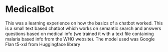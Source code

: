 # MedicalBot
This was a learning experience on how the basics of a chatbot worked.
This is a small text based chatbot which works on semantic search and answers questions based on medical info (we trained it with a text file containing malaria based info from the WHO website).
The model used was Google Flan t5-xxl from Huggingface library
